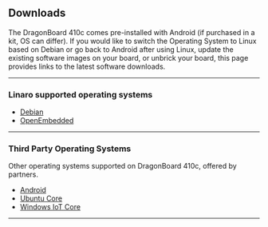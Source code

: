 ## Downloads

The DragonBoard 410c comes pre-installed with Android (if purchased in a kit, OS can differ). If you would like to switch the Operating System to Linux based on Debian or go back to Android after using Linux, update the existing software images on your board, or unbrick your board, this page provides links to the latest software downloads.

***

### Linaro supported operating systems

- [Debian](Debian.md)
- [OpenEmbedded](OpenEmbedded.md)

***

### Third Party Operating Systems

Other operating systems supported on DragonBoard 410c, offered by partners.

- [Android](Android.md)
- [Ubuntu Core](https://developer.ubuntu.com/en/snappy/start/dragonboard-410c/)
- [Windows IoT Core](http://linaro.co/db41db410cwindowsgetstarted)

***
